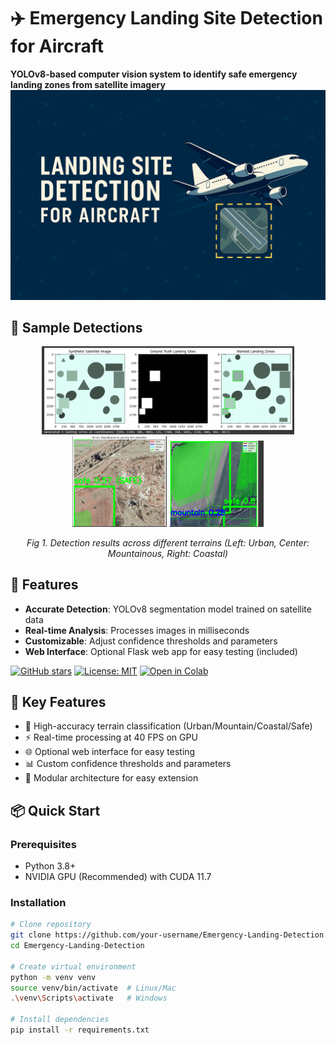 # ✈️ Emergency Landing Site Detection for Aircraft
**YOLOv8-based computer vision system to identify safe emergency landing zones from satellite imagery**
![Project Banner](project_banner.png) <!-- Replace with your banner image -->

## 📸 Sample Detections
<div align="center">
  <img src="assets/Screenshot 2025-04-03 205104.png" width="80%" alt="Featured detection example">
</div>
<div align="center">
  <img src="assets/Screenshot 2025-04-03 211311.png" width="30%" alt="Coastal landing zone">
    <img src="assets/Screenshot 2025-04-03 211420.png" width="30%" alt="Urban area detection">

</div>

*<p align="center">Fig 1. Detection results across different terrains (Left: Urban, Center: Mountainous, Right: Coastal)</p>*
## 📌 Features
- **Accurate Detection**: YOLOv8 segmentation model trained on satellite data
- **Real-time Analysis**: Processes images in milliseconds
- **Customizable**: Adjust confidence thresholds and parameters
- **Web Interface**: Optional Flask web app for easy testing (included)



[![GitHub stars](https://img.shields.io/github/stars/your-username/Emergency-Landing-Detection?style=social)](https://github.com/your-username/Emergency-Landing-Detection)
[![License: MIT](https://img.shields.io/badge/License-MIT-yellow.svg)](https://opensource.org/licenses/MIT)
[![Open in Colab](https://colab.research.google.com/assets/colab-badge.svg)](https://colab.research.google.com/github/your-username/Emergency-Landing-Detection/blob/main/notebooks/demo.ipynb)

## 🌟 Key Features
- 🎯 High-accuracy terrain classification (Urban/Mountain/Coastal/Safe)
- ⚡ Real-time processing at 40 FPS on GPU
- 🌐 Optional web interface for easy testing
- 📊 Custom confidence thresholds and parameters
- 🧩 Modular architecture for easy extension

## 📦 Quick Start

### Prerequisites
- Python 3.8+
- NVIDIA GPU (Recommended) with CUDA 11.7

### Installation
```bash
# Clone repository
git clone https://github.com/your-username/Emergency-Landing-Detection.git
cd Emergency-Landing-Detection

# Create virtual environment
python -m venv venv
source venv/bin/activate  # Linux/Mac
.\venv\Scripts\activate   # Windows

# Install dependencies
pip install -r requirements.txt
